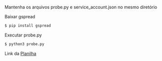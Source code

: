 Mantenha os arquivos probe.py e service_account.json no mesmo diretório

Baixar gspread
```bash
$ pip install gspread
```

Executar probe.py
``` bash
$ python3 probe.py
```

Link da [Planilha](https://docs.google.com/spreadsheets/d/1mFA4W2FpUhi_gUcvUZfNNyV_VQqcjz8Yv-W_-9PWos0/edit?gid=909281549#gid=909281549)